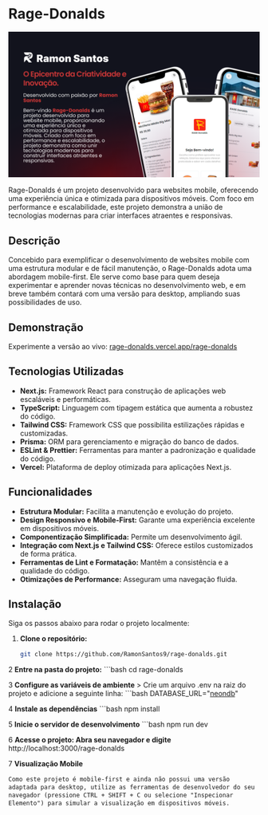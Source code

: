 # Rage-Donalds

![Pré-visualização do Site](public/Thumbnail.png)

Rage-Donalds é um projeto desenvolvido para websites mobile, oferecendo uma experiência única e otimizada para dispositivos móveis. Com foco em performance e escalabilidade, este projeto demonstra a união de tecnologias modernas para criar interfaces atraentes e responsivas.

## Descrição

Concebido para exemplificar o desenvolvimento de websites mobile com uma estrutura modular e de fácil manutenção, o Rage-Donalds adota uma abordagem mobile-first. Ele serve como base para quem deseja experimentar e aprender novas técnicas no desenvolvimento web, e em breve também contará com uma versão para desktop, ampliando suas possibilidades de uso.

## Demonstração

Experimente a versão ao vivo: [rage-donalds.vercel.app/rage-donalds](https://rage-donalds.vercel.app/rage-donalds)

## Tecnologias Utilizadas

- **Next.js:** Framework React para construção de aplicações web escaláveis e performáticas.
- **TypeScript:** Linguagem com tipagem estática que aumenta a robustez do código.
- **Tailwind CSS:** Framework CSS que possibilita estilizações rápidas e customizadas.
- **Prisma:** ORM para gerenciamento e migração do banco de dados.
- **ESLint & Prettier:** Ferramentas para manter a padronização e qualidade do código.
- **Vercel:** Plataforma de deploy otimizada para aplicações Next.js.

## Funcionalidades

- **Estrutura Modular:** Facilita a manutenção e evolução do projeto.
- **Design Responsivo e Mobile-First:** Garante uma experiência excelente em dispositivos móveis.
- **Componentização Simplificada:** Permite um desenvolvimento ágil.
- **Integração com Next.js e Tailwind CSS:** Oferece estilos customizados de forma prática.
- **Ferramentas de Lint e Formatação:** Mantêm a consistência e a qualidade do código.
- **Otimizações de Performance:** Asseguram uma navegação fluida.

## Instalação

Siga os passos abaixo para rodar o projeto localmente:

1. **Clone o repositório:**
   ```bash
   git clone https://github.com/RamonSantos9/rage-donalds.git

2 **Entre na pasta do projeto:**
    ```bash
    cd rage-donalds

3 **Configure as variáveis de ambiente**
    > Crie um arquivo .env na raiz do projeto e adicione a seguinte linha:
    ```bash
    DATABASE_URL="[neondb](https://neon.tech)"

4 **Instale as dependências**
    ```bash
    npm install

5 **Inicie o servidor de desenvolvimento**
    ```bash
    npm run dev

6 **Acesse o projeto: Abra seu navegador e digite**
    http://localhost:3000/rage-donalds

7 **Visualização Mobile**

    Como este projeto é mobile-first e ainda não possui uma versão adaptada para desktop, utilize as ferramentas de desenvolvedor do seu navegador (pressione CTRL + SHIFT + C ou selecione "Inspecionar Elemento") para simular a visualização em dispositivos móveis.
